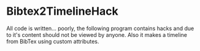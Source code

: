 # Bibtex2TimelineHack
All code is written... poorly, the following program contains hacks and due to it's content should not be viewed by anyone. Also it makes a timeline from BibTex using custom attributes.
